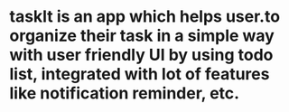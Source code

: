 # taskIt is an app which helps user.to organize their task in a simple way with user friendly UI by using todo list, integrated with lot of features like notification reminder, etc.
